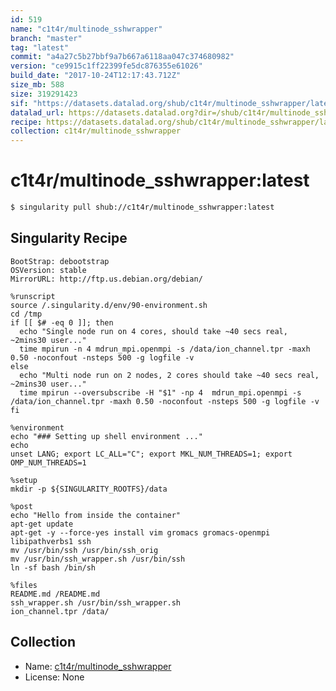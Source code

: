 ```yaml
---
id: 519
name: "c1t4r/multinode_sshwrapper"
branch: "master"
tag: "latest"
commit: "a4a27c5b27bbf9a7b667a6118aa047c374680982"
version: "ce9915c1ff22399fe5dc876355e61026"
build_date: "2017-10-24T12:17:43.712Z"
size_mb: 588
size: 319291423
sif: "https://datasets.datalad.org/shub/c1t4r/multinode_sshwrapper/latest/2017-10-24-a4a27c5b-ce9915c1/ce9915c1ff22399fe5dc876355e61026.simg"
datalad_url: https://datasets.datalad.org?dir=/shub/c1t4r/multinode_sshwrapper/latest/2017-10-24-a4a27c5b-ce9915c1/
recipe: https://datasets.datalad.org/shub/c1t4r/multinode_sshwrapper/latest/2017-10-24-a4a27c5b-ce9915c1/Singularity
collection: c1t4r/multinode_sshwrapper
---
```


# c1t4r/multinode_sshwrapper:latest

```bash
$ singularity pull shub://c1t4r/multinode_sshwrapper:latest
```

## Singularity Recipe

```singularity
BootStrap: debootstrap
OSVersion: stable
MirrorURL: http://ftp.us.debian.org/debian/

%runscript
source /.singularity.d/env/90-environment.sh
cd /tmp
if [[ $# -eq 0 ]]; then
  echo "Single node run on 4 cores, should take ~40 secs real, ~2mins30 user..."
  time mpirun -n 4 mdrun_mpi.openmpi -s /data/ion_channel.tpr -maxh 0.50 -noconfout -nsteps 500 -g logfile -v
else
  echo "Multi node run on 2 nodes, 2 cores should take ~40 secs real, ~2mins30 user..."
  time mpirun --oversubscribe -H "$1" -np 4  mdrun_mpi.openmpi -s /data/ion_channel.tpr -maxh 0.50 -noconfout -nsteps 500 -g logfile -v
fi

%environment
echo "### Setting up shell environment ..."
echo 
unset LANG; export LC_ALL="C"; export MKL_NUM_THREADS=1; export OMP_NUM_THREADS=1

%setup
mkdir -p ${SINGULARITY_ROOTFS}/data

%post
echo "Hello from inside the container"
apt-get update
apt-get -y --force-yes install vim gromacs gromacs-openmpi libipathverbs1 ssh
mv /usr/bin/ssh /usr/bin/ssh_orig
mv /usr/bin/ssh_wrapper.sh /usr/bin/ssh
ln -sf bash /bin/sh

%files
README.md /README.md
ssh_wrapper.sh /usr/bin/ssh_wrapper.sh
ion_channel.tpr /data/
```

## Collection

 - Name: [c1t4r/multinode_sshwrapper](https://github.com/c1t4r/multinode_sshwrapper)
 - License: None

